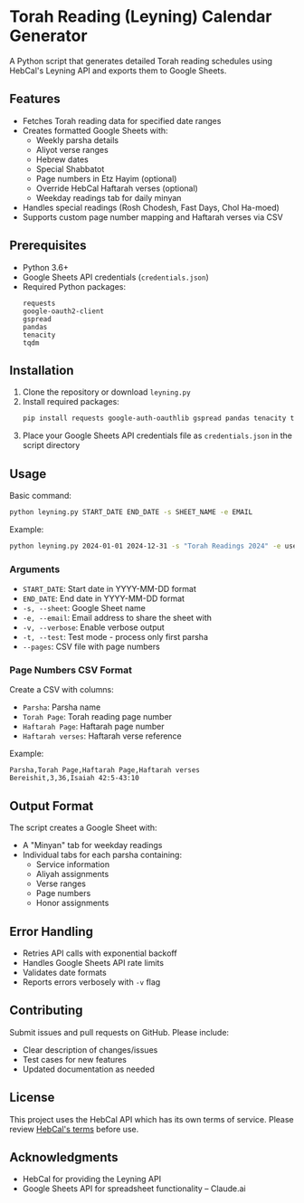 # Torah Reading (Leyning) Calendar Generator

A Python script that generates detailed Torah reading schedules using HebCal's Leyning API and exports them to Google Sheets.

## Features

- Fetches Torah reading data for specified date ranges
- Creates formatted Google Sheets with:
  - Weekly parsha details
  - Aliyot verse ranges
  - Hebrew dates
  - Special Shabbatot
  - Page numbers in Etz Hayim (optional)
  - Override HebCal Haftarah verses (optional)
  - Weekday readings tab for daily minyan
- Handles special readings (Rosh Chodesh, Fast Days, Chol Ha-moed)
- Supports custom page number mapping and Haftarah verses via CSV

## Prerequisites

- Python 3.6+
- Google Sheets API credentials (`credentials.json`)
- Required Python packages:
  ```
  requests
  google-oauth2-client
  gspread
  pandas
  tenacity
  tqdm
  ```

## Installation

1. Clone the repository or download `leyning.py`
2. Install required packages:
   ```bash
   pip install requests google-auth-oauthlib gspread pandas tenacity tqdm
   ```
3. Place your Google Sheets API credentials file as `credentials.json` in the script directory

## Usage

Basic command:
```bash
python leyning.py START_DATE END_DATE -s SHEET_NAME -e EMAIL
```

Example:
```bash
python leyning.py 2024-01-01 2024-12-31 -s "Torah Readings 2024" -e user@example.com
```

### Arguments

- `START_DATE`: Start date in YYYY-MM-DD format
- `END_DATE`: End date in YYYY-MM-DD format
- `-s, --sheet`: Google Sheet name
- `-e, --email`: Email address to share the sheet with
- `-v, --verbose`: Enable verbose output
- `-t, --test`: Test mode - process only first parsha
- `--pages`: CSV file with page numbers

### Page Numbers CSV Format

Create a CSV with columns:
- `Parsha`: Parsha name
- `Torah Page`: Torah reading page number
- `Haftarah Page`: Haftarah page number
- `Haftarah verses`: Haftarah verse reference

Example:
```csv
Parsha,Torah Page,Haftarah Page,Haftarah verses
Bereishit,3,36,Isaiah 42:5-43:10
```

## Output Format

The script creates a Google Sheet with:
- A "Minyan" tab for weekday readings
- Individual tabs for each parsha containing:
  - Service information
  - Aliyah assignments
  - Verse ranges
  - Page numbers
  - Honor assignments

## Error Handling

- Retries API calls with exponential backoff
- Handles Google Sheets API rate limits
- Validates date formats
- Reports errors verbosely with `-v` flag

## Contributing

Submit issues and pull requests on GitHub. Please include:
- Clear description of changes/issues
- Test cases for new features
- Updated documentation as needed

## License

This project uses the HebCal API which has its own terms of service. Please review [HebCal's terms](https://www.hebcal.com/home/terms) before use.

## Acknowledgments

- HebCal for providing the Leyning API
- Google Sheets API for spreadsheet functionality
– Claude.ai